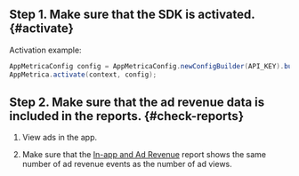 ## Step 1. Make sure that the SDK is activated. {#activate}

Activation example:

```java translate=no
AppMetricaConfig config = AppMetricaConfig.newConfigBuilder(API_KEY).build();
AppMetrica.activate(context, config);
```

## Step 2. Make sure that the ad revenue data is included in the reports. {#check-reports}

1. View ads in the app.

2. Make sure that the [In-app and Ad Revenue](../../mobile-reports/revenue-report.md) report shows the same number of ad revenue events as the number of ad views.
